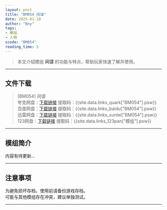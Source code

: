 ```yaml
---
layout: post
title: "BM054 间谍"
date: 2025-01-10
author: "Bny"
tags: 
- 模组
- 人物
scode: "BM054"
reading_time: 5
---
```


> 本文介绍模组 **间谍** 的功能与特点，帮助玩家快速了解并使用。

---

## 文件下载

> [BM054] 间谍  
夸克网盘：[下载链接]({{site.data.links_quark["BM054"].url}}) 提取码：{{site.data.links_quark["BM054"].psw}}  
百度网盘：[下载链接]({{site.data.links_baidu["BM054"].url}}) 提取码：{{site.data.links_baidu["BM054"].psw}}  
迅雷网盘：[下载链接]({{site.data.links_xunlei["BM054"].url}}) 提取码：{{site.data.links_xunlei["BM054"].psw}}  
123网盘：[下载链接]({{site.data.links_123pan["模组"].url}}) 提取码：{{site.data.links_123pan["模组"].psw}}  

---

## 模组简介

>  
内容有待更新...  

---

## 注意事项

>  
为避免损坏存档，使用前请备份游戏存档。  
可能与其他模组存在冲突，建议单独测试。  

---


